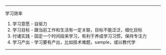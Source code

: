 ------

学习效率

1. 学习意愿 - 自驱力
2. 学习目标 - 跟当前工作和生活有一定关联，目标不能泛泛，细化目标
3. 付诸实践 - 固定一个时间段来学习，有利于养成学习习惯，保持专注力
4. 学习产出 - 学习要有产出，比如技术难题，sample，或以教代学

------

